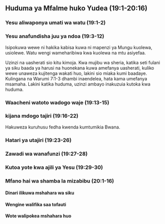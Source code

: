 ## Huduma ya Mfalme huko Yudea (19:1-20:16)

### Yesu aliwaponya umati wa watu (19:1-2)

### Yesu anafundisha juu ya ndoa (19:3-12)

Isipokuwa wewe ni hakika kabisa kuwa ni mapenzi ya Mungu kuolewa, usiolewe. Watu wengi wameharibiwa kwa kuolewa na mtu asiyefaa.

Uzinzi na uasherati sio kitu kimoja. Kwa mujibu wa sheria, katika seti fulani ya siku baada ya harusi na huonekana kuwa amefanya uasherati, kuliko wewe unaweza kujitenga wakati huo, lakini sio miaka kumi baadaye. Kulingana na Warumi 7:1-3 dhambi inaendelea, hata kama umefanya msamaha. Lakini katika huduma, uzinzi ambayo inakuzuia kutoka kwa huduma.

### Waacheni watoto wadogo waje (19:13-15)

### kijana mdogo tajiri (19:16-22)

Hakuweza kuruhusu fedha kwenda kumtumikia Bwana.

### Hatari ya utajiri (19:23-26)

### Zawadi wa wanafunzi (19:27-28)

### Kutoa yote kwa ajili ya Yesu (19:29-30)

### Mfano hai wa shamba la mizabibu (20:1-16)

#### Dinari ilikuwa mshahara wa siku

#### Wengine walifika saa tofauti

#### Wote walipokea mshahara huo